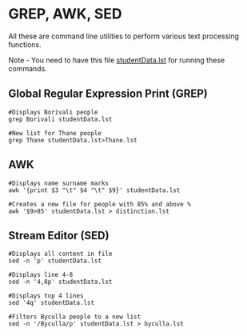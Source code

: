 # GREP, AWK, SED

All these are command line utilities to perform various text processing functions.

Note - You need to have this file [studentData.lst](https://github.com/AbhigyanBafna/brain2/blob/main/OS/studentData.lst) for running these commands.

## Global Regular Expression Print (GREP)

```
#Displays Borivali people
grep Borivali studentData.lst

#New list for Thane people
grep Thane studentData.lst>Thane.lst
```

## AWK

```
#Displays name surname marks
awk '{print $3 "\t" $4 "\t" $9}' studentData.lst

#Creates a new file for people with 85% and above %
awk '$9>85' studentData.lst > distinction.lst
```

## Stream Editor (SED)

```
#Displays all content in file
sed -n 'p' studentData.lst

#Displays line 4-8
sed -n '4,8p' studentData.lst
 
#Displays top 4 lines
sed '4q' studentData.lst

#Filters Byculla people to a new list
sed -n '/Byculla/p' studentData.lst > byculla.lst
```